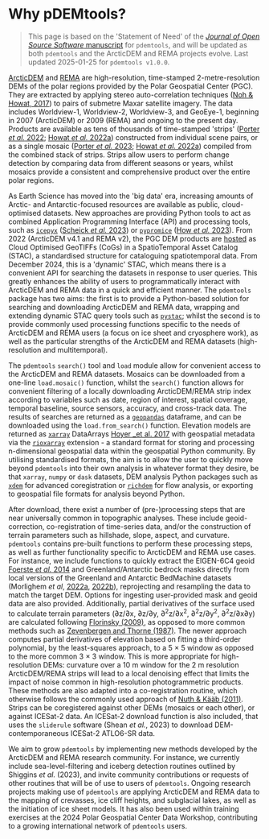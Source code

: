 # Why pDEMtools?

> This page is based on the 'Statement of Need' of the [_Journal of Open Source Software_ manuscript](http://dx.doi.org/10.21105/joss.07149) for `pdemtools`, and will be updated as both `pdemtools` and the ArcticDEM and REMA projects evolve. Last updated 2025-01-25 for `pdemtools v1.0.0`.

[ArcticDEM](https://www.pgc.umn.edu/data/arcticdem/) and [REMA](https://www.pgc.umn.edu/data/rema/) are high-resolution, time-stamped 2-metre-resolution DEMs of the polar regions provided by the Polar Geospatial Center (PGC). They are extracted by applying stereo auto-correlation techniques ([Noh & Howat, 2017](https://doi.org/10.1016/j.isprsjprs.2017.04.019)) to pairs of submetre Maxar satellite imagery. The data includes Worldview-1, Worldview-2, Worldview-3, and GeoEye-1, beginning in 2007 (ArcticDEM) or 2009 (REMA) and ongoing to the present day. Products are available as tens of thousands of time-stamped 'strips' ([Porter _et al._ 2022](ttps://doi.org/10.7910/DVN/OHHUKH); [Howat _et al._ 2022a](https://doi.org/10.7910/DVN/X7NDNY)) constructed from individual scene pairs, or as a single mosaic ([Porter _et al._ 2023](https://doi.org/10.7910/DVN/3VDC4W); [Howat _et al._ 2022a](https://doi.org/10.7910/DVN/EBW8UC)) compiled from the combined stack of strips. Strips allow users to perform change detection by comparing data from different seasons or years, whilst mosaics provide a consistent and comprehensive product over the entire polar regions.

As Earth Science has moved into the 'big data' era, increasing amounts of Arctic- and Antarctic-focused resources are available as public, cloud-optimised datasets. New approaches are providing Python tools to act as combined Application Programming Interface (API) and processing tools, such as [`icepyx`](https://icepyx.readthedocs.io) ([Scheick _et al._ 2023](https://doi.org/10.21105/joss.04912)) or [`pypromice`](https://pypromice.readthedocs.io) ([How _et al._ 2023](https://doi.org/10.21105/joss.05298)). From 2022 (ArcticDEM v4.1 and REMA v2), the PGC DEM products are [hosted](https://polargeospatialcenter.github.io/stac-browser/#/external/pgc-opendata-dems.s3.us-west-2.amazonaws.com/pgc-data-stac.json) as Cloud Optimised GeoTIFFs (CoGs) in a SpatioTemporal Asset Catalog (STAC), a standardised structure for cataloguing spatiotemporal data. From December 2024, this is a 'dynamic' STAC, which means there is a convenient API for searching the datasets in response to user queries. This greatly enhances the ability of users to programmatically interact with ArcticDEM and REMA data in a quick and efficient manner. The `pdemtools` package has two aims: the first is to provide a Python-based solution for searching and downloading ArcticDEM and REMA data, wrapping and extending dynamic STAC query tools such as [`pystac`](https://pystac.readthedocs.io); whilst the second is to provide commonly used processing functions specific to the needs of ArcticDEM and REMA users (a focus on ice sheet and cryosphere work), as well as the particular strengths of the ArcticDEM and REMA datasets (high-resolution and multitemporal).

The `pdemtools` `search()` tool and `load` module allow for convenient access to the ArcticDEM and REMA datasets. Mosaics can be downloaded from a one-line `load.mosaic()` function, whilst the `search()` function allows for convenient filtering of a locally downloading ArcticDEM/REMA strip index according to variables such as date, region of interest, spatial coverage, temporal baseline, source sensors, accuracy, and cross-track data. The results of searches are returned as a [`geopandas`](https://geopandas.org) dataframe, and can be downloaded using the `load.from_search()` function. Elevation models are returned as [`xarray`](https://docs.xarray.dev) DataArrays [Hoyer _et al. 2017](https://doi.org/10.5334/jors.148) with geospatial metadata via the [`rioxarray`](https://corteva.github.io) extension - a standard format for storing and processing n-dimensional geospatial data within the geospatial Python community. By utilising standardised formats, the aim is to allow the user to quickly move beyond `pdemtools` into their own analysis in whatever format they desire, be that `xarray`, `numpy` or `dask` datasets, DEM analysis Python packages such as [`xdem`](https://xdem.readthedocs.io/) for advanced coregistration or [`richdem`](https://richdem.readthedocs.io) for flow analysis, or exporting to geospatial file formats for analysis beyond Python.

After download, there exist a number of (pre-)processing steps that are near universally common in topographic analyses. These include geoid-correction, co-registration of time-series data, and/or the construction of terrain parameters such as hillshade, slope, aspect, and curvature. `pdemtools` contains pre-built functions to perform these processing steps, as well as further functionality specific to ArcticDEM and REMA use cases. For instance, we include functions to quickly extract the EIGEN-6C4 geoid [Foerste _et al._ 2014](https://doi.org/10.5880/icgem.2015.1) and Greenland/Antarctic bedrock masks directly from local versions of the Greenland and Antarctic BedMachine datasets (Morlighem _et al_, [2022a](https://doi.org/10.5067/GMEVBWFLWA7X), [2022b](https://doi.org/10.5067/FPSU0V1MWUB6)), reprojecting and resampling the data to match the target DEM. Options for ingesting user-provided mask and geoid data are also provided. Additionally, partial derivatives of the surface used to calculate terrain parameters (∂z/∂x, ∂z/∂y, ∂<sup>2</sup>z/∂x<sup>2</sup>, ∂<sup>2</sup>z/∂y<sup>2</sup>, ∂<sup>2</sup>z/∂x∂y) are calculated following [Florinsky (2009)](https://doi.org/10.1080/13658810802527499), as opposed to more common methods such as [Zevenbergen and Thorne (1987)](https://doi.org/10.1002/esp.3290120107). The newer approach computes partial derivatives of elevation based on fitting a third-order polynomial, by the least-squares approach, to a 5 $\times$ 5 window as opposed to the more common 3 $\times$ 3 window. This is more appropriate for high-resolution DEMs: curvature over a 10 m window for the 2 m resolution ArcticDEM/REMA strips will lead to a local denoising effect that limits the impact of noise common in high-resolution photogrammetric products. These methods are also adapted into a co-registration routine, which otherwise follows the commonly used approach of [Nuth & Kääb (2011)](https://doi.org/10.5194/tc-5-271-2011). Strips can be coregistered against other DEMs (mosaics or each other), or against ICESat-2 data. An ICESat-2 download function is also included, that uses the `sliderule` software (Shean _et al._, 2023) to download DEM-contemporaneous ICESat-2 ATLO6-SR data.

We aim to grow `pdemtools` by implementing new methods developed by the ArcticDEM and REMA research community. For instance, we currently include sea-level-filtering and iceberg detection routines outlined by Shiggins _et al._ (2023), and invite community contributions or requests of other routines that will be of use to users of `pdemtools`. Ongoing research projects making use of `pdemtools` are applying ArcticDEM and REMA data to the mapping of crevasses, ice cliff heights, and subglacial lakes, as well as the initiation of ice sheet models. It has also been used within training exercises at the 2024 Polar Geospatial Center Data Workshop, contributing to a growing international network of `pdemtools` users.